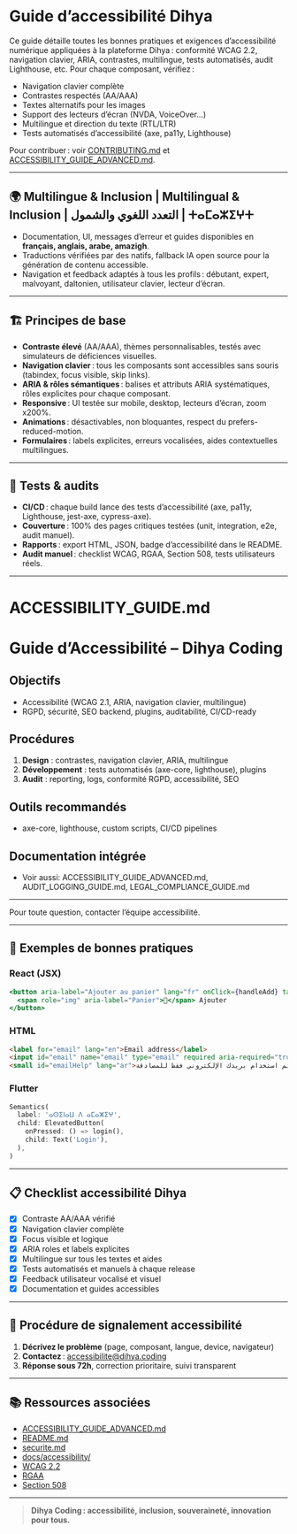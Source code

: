 # Guide d’accessibilité Dihya

Ce guide détaille toutes les bonnes pratiques et exigences d’accessibilité numérique appliquées à la plateforme Dihya : conformité WCAG 2.2, navigation clavier, ARIA, contrastes, multilingue, tests automatisés, audit Lighthouse, etc. Pour chaque composant, vérifiez :
- Navigation clavier complète
- Contrastes respectés (AA/AAA)
- Textes alternatifs pour les images
- Support des lecteurs d’écran (NVDA, VoiceOver…)
- Multilingue et direction du texte (RTL/LTR)
- Tests automatisés d’accessibilité (axe, pa11y, Lighthouse)

Pour contribuer : voir [CONTRIBUTING.md](CONTRIBUTING.md) et [ACCESSIBILITY_GUIDE_ADVANCED.md](ACCESSIBILITY_GUIDE_ADVANCED.md).

---

## 🌍 Multilingue & Inclusion | Multilingual & Inclusion | التعدد اللغوي والشمول | ⵜⴰⵎⴰⵣⵉⵖⵜ

- Documentation, UI, messages d’erreur et guides disponibles en **français, anglais, arabe, amazigh**.
- Traductions vérifiées par des natifs, fallback IA open source pour la génération de contenu accessible.
- Navigation et feedback adaptés à tous les profils : débutant, expert, malvoyant, daltonien, utilisateur clavier, lecteur d’écran.

---

## 🏗️ Principes de base

- **Contraste élevé** (AA/AAA), thèmes personnalisables, testés avec simulateurs de déficiences visuelles.
- **Navigation clavier** : tous les composants sont accessibles sans souris (tabindex, focus visible, skip links).
- **ARIA & rôles sémantiques** : balises et attributs ARIA systématiques, rôles explicites pour chaque composant.
- **Responsive** : UI testée sur mobile, desktop, lecteurs d’écran, zoom x200%.
- **Animations** : désactivables, non bloquantes, respect du prefers-reduced-motion.
- **Formulaires** : labels explicites, erreurs vocalisées, aides contextuelles multilingues.

---

## 🧪 Tests & audits

- **CI/CD** : chaque build lance des tests d’accessibilité (axe, pa11y, Lighthouse, jest-axe, cypress-axe).
- **Couverture** : 100% des pages critiques testées (unit, integration, e2e, audit manuel).
- **Rapports** : export HTML, JSON, badge d’accessibilité dans le README.
- **Audit manuel** : checklist WCAG, RGAA, Section 508, tests utilisateurs réels.

---

# ACCESSIBILITY_GUIDE.md

# Guide d’Accessibilité – Dihya Coding

## Objectifs
- Accessibilité (WCAG 2.1, ARIA, navigation clavier, multilingue)
- RGPD, sécurité, SEO backend, plugins, auditabilité, CI/CD-ready

## Procédures
1. **Design** : contrastes, navigation clavier, ARIA, multilingue
2. **Développement** : tests automatisés (axe-core, lighthouse), plugins
3. **Audit** : reporting, logs, conformité RGPD, accessibilité, SEO

## Outils recommandés
- axe-core, lighthouse, custom scripts, CI/CD pipelines

## Documentation intégrée
- Voir aussi: ACCESSIBILITY_GUIDE_ADVANCED.md, AUDIT_LOGGING_GUIDE.md, LEGAL_COMPLIANCE_GUIDE.md

---

Pour toute question, contacter l’équipe accessibilité.

---

## 🔄 Exemples de bonnes pratiques

### React (JSX)

```jsx
<button aria-label="Ajouter au panier" lang="fr" onClick={handleAdd} tabIndex={0}>
  <span role="img" aria-label="Panier">🛒</span> Ajouter
</button>
```

### HTML

```html
<label for="email" lang="en">Email address</label>
<input id="email" name="email" type="email" required aria-required="true" aria-describedby="emailHelp" />
<small id="emailHelp" lang="ar">سيتم استخدام بريدك الإلكتروني فقط للمصادقة.</small>
```

### Flutter

```dart
Semantics(
  label: 'ⴰⵙⵉⵏⴰⵡ ⴷ ⴰⵎⴰⵣⵉⵖ',
  child: ElevatedButton(
    onPressed: () => login(),
    child: Text('Login'),
  ),
)
```

---

## 📋 Checklist accessibilité Dihya

- [x] Contraste AA/AAA vérifié
- [x] Navigation clavier complète
- [x] Focus visible et logique
- [x] ARIA roles et labels explicites
- [x] Multilingue sur tous les textes et aides
- [x] Tests automatisés et manuels à chaque release
- [x] Feedback utilisateur vocalisé et visuel
- [x] Documentation et guides accessibles

---

## 🚨 Procédure de signalement accessibilité

1. **Décrivez le problème** (page, composant, langue, device, navigateur)
2. **Contactez** : [accessibilite@dihya.coding](mailto:accessibilite@dihya.coding)
3. **Réponse sous 72h**, correction prioritaire, suivi transparent

---

## 📚 Ressources associées

- [ACCESSIBILITY_GUIDE_ADVANCED.md](./ACCESSIBILITY_GUIDE_ADVANCED.md)
- [README.md](./README.md)
- [securite.md](./Dihya/securite.md)
- [docs/accessibility/](./docs/accessibility/)
- [WCAG 2.2](https://www.w3.org/WAI/standards-guidelines/wcag/)
- [RGAA](https://accessibilite.numerique.gouv.fr/)
- [Section 508](https://www.section508.gov/)

---

> **Dihya Coding : accessibilité, inclusion, souveraineté, innovation pour tous.**
